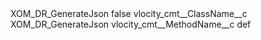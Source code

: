 <?xml version="1.0" encoding="UTF-8"?>
<CustomMetadata xmlns="http://soap.sforce.com/2006/04/metadata" xmlns:xsi="http://www.w3.org/2001/XMLSchema-instance" xmlns:xsd="http://www.w3.org/2001/XMLSchema">
    <label>XOM_DR_GenerateJson</label>
    <protected>false</protected>
    <values>
        <field>vlocity_cmt__ClassName__c</field>
        <value xsi:type="xsd:string">XOM_DR_GenerateJson</value>
    </values>
    <values>
        <field>vlocity_cmt__MethodName__c</field>
        <value xsi:type="xsd:string">def</value>
    </values>
</CustomMetadata>
